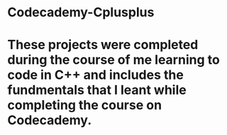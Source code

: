 # Codecademy-Cplusplus
# These projects were completed during the course of me learning to code in C++ and includes the fundmentals that I leant while completing the course on Codecademy.
